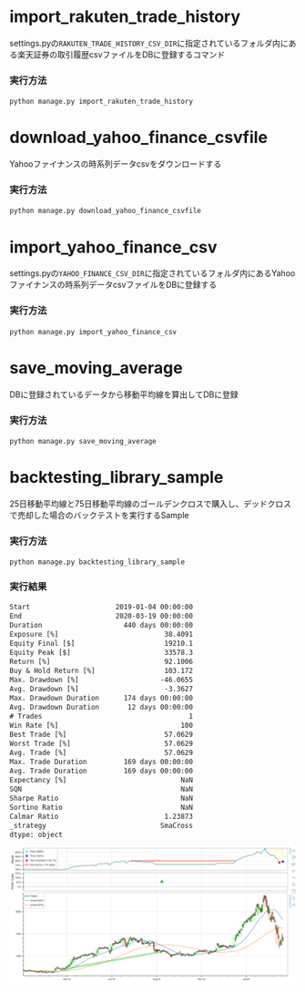 # import_rakuten_trade_history
settings.pyの`RAKUTEN_TRADE_HISTORY_CSV_DIR`に指定されているフォルダ内にある楽天証券の取引履歴csvファイルをDBに登録するコマンド
### 実行方法
`python manage.py import_rakuten_trade_history`

# download_yahoo_finance_csvfile
Yahooファイナンスの時系列データcsvをダウンロードする
### 実行方法
`python manage.py download_yahoo_finance_csvfile`

# import_yahoo_finance_csv
settings.pyの`YAHOO_FINANCE_CSV_DIR`に指定されているフォルダ内にあるYahooファイナンスの時系列データcsvファイルをDBに登録する
### 実行方法
`python manage.py import_yahoo_finance_csv`

# save_moving_average
DBに登録されているデータから移動平均線を算出してDBに登録
### 実行方法
`python manage.py save_moving_average`

# backtesting_library_sample
25日移動平均線と75日移動平均線のゴールデンクロスで購入し、デッドクロスで売却した場合のバックテストを実行するSample
### 実行方法
`python manage.py backtesting_library_sample`

### 実行結果
```
Start                     2019-01-04 00:00:00
End                       2020-03-19 00:00:00
Duration                    440 days 00:00:00
Exposure [%]                          38.4091
Equity Final [$]                      19210.1
Equity Peak [$]                       33578.3
Return [%]                            92.1006
Buy & Hold Return [%]                 103.172
Max. Drawdown [%]                    -46.0655
Avg. Drawdown [%]                     -3.3627
Max. Drawdown Duration      174 days 00:00:00
Avg. Drawdown Duration       12 days 00:00:00
# Trades                                    1
Win Rate [%]                              100
Best Trade [%]                        57.0629
Worst Trade [%]                       57.0629
Avg. Trade [%]                        57.0629
Max. Trade Duration         169 days 00:00:00
Avg. Trade Duration         169 days 00:00:00
Expectancy [%]                            NaN
SQN                                       NaN
Sharpe Ratio                              NaN
Sortino Ratio                             NaN
Calmar Ratio                          1.23873
_strategy                            SmaCross
dtype: object
```
<img src="https://github.com/fjunya/README_IMAGE/blob/master/kabu_100/backtesting_library_sample.png?raw=true">

